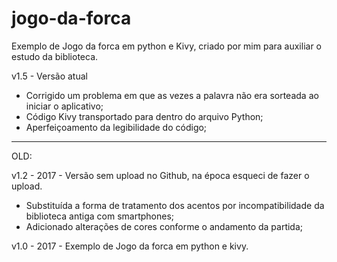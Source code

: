 # jogo-da-forca

Exemplo de Jogo da forca em python e Kivy, criado por mim para auxiliar o estudo da biblioteca.

v1.5 - Versão atual
- Corrigido um problema em que as vezes a palavra não era sorteada ao iniciar o aplicativo;
- Código Kivy transportado para dentro do arquivo Python;
- Aperfeiçoamento da legibilidade do código;


----------------------------------------------------
OLD:

v1.2 - 2017 - Versão sem upload no Github, na época esqueci de fazer o upload.
- Substituída a forma de tratamento dos acentos por incompatibilidade da biblioteca antiga com smartphones;
- Adicionado alterações de cores conforme o andamento da partida;

v1.0 - 2017 - Exemplo de Jogo da forca em python e kivy.
